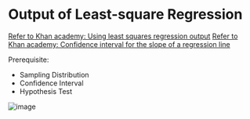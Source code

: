# Output of Least-square Regression

[Refer to Khan academy: Using least squares regression output](https://www.khanacademy.org/math/ap-statistics/bivariate-data-ap/modal/v/using-least-squares-regression-output)
[Refer to Khan academy: Confidence interval for the slope of a regression line](https://www.khanacademy.org/math/ap-statistics/inference-slope-linear-regression/modal/v/confidence-interval-slope)

Prerequisite:
- Sampling Distribution
- Confidence Interval
- Hypothesis Test

![image](https://user-images.githubusercontent.com/14041622/45743869-a0ad5900-bc2f-11e8-9fca-f6dd5b13ca0c.png)
